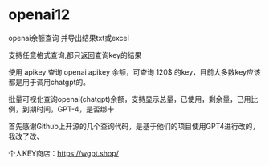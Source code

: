 # openai12
openai余额查询 并导出结果txt或excel

支持任意格式查询,都只返回查询key的结果

使用 apikey 查询 openai apikey 余额，可查询 120$ 的key，目前大多数key应该都是用于调用chatgpt的。

批量可视化查询openai(chatgpt)余额，支持显示总量，已使用，剩余量，已用比例，到期时间，GPT-4，是否绑卡


首先感谢Github上开源的几个查询代码，是基于他们的项目使用GPT4进行改的，我改了改、


个人KEY商店：https://wgpt.shop/
